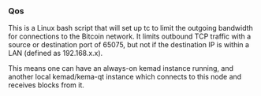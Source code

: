 ### Qos ###

This is a Linux bash script that will set up tc to limit the outgoing bandwidth for connections to the Bitcoin network. It limits outbound TCP traffic with a source or destination port of 65075, but not if the destination IP is within a LAN (defined as 192.168.x.x).

This means one can have an always-on kemad instance running, and another local kemad/kema-qt instance which connects to this node and receives blocks from it.
